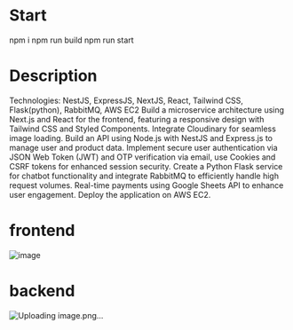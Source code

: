 # Start
npm i 
npm run build 
npm run start


# Description
Technologies: NestJS, ExpressJS, NextJS, React, Tailwind CSS, Flask(python), RabbitMQ, AWS EC2
Build a microservice architecture using Next.js and React for the frontend, featuring a responsive design with Tailwind CSS and Styled Components. Integrate Cloudinary for seamless image loading. Build an API using Node.js with NestJS and Express.js to manage user and product data. Implement secure user authentication via JSON Web Token (JWT) and OTP verification via email, use Cookies and CSRF tokens for enhanced session security. Create a Python Flask service for chatbot functionality and integrate RabbitMQ to efficiently handle high request volumes. Real-time payments using Google Sheets API to enhance user engagement. Deploy the application on AWS EC2.

# frontend 
![image](https://github.com/user-attachments/assets/1eb903ad-94c3-42fc-a003-afbceb886bbd)

# backend 
![Uploading image.png…]()
